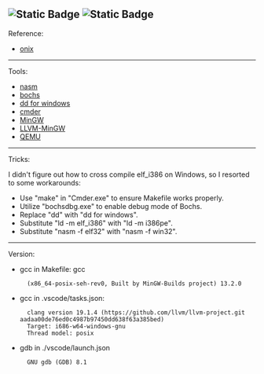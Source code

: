 ![Static Badge](https://img.shields.io/badge/license-N%2FA-red)
![Static Badge](https://img.shields.io/badge/Windows-True-purple)
---
Reference:

+ [onix](https://github.com/StevenBaby/onix)
---

Tools:
+ [nasm](https://www.nasm.us/)
+ [bochs](https://github.com/bochs-emu/Bochs/)
+ [dd for windows](http://www.chrysocome.net/dd)
+ [cmder](https://cmder.app/)
+ [MinGW](https://en.wikipedia.org/wiki/MinGW)
+ [LLVM-MinGW](https://github.com/mstorsjo/llvm-mingw)
+ [QEMU](https://www.qemu.org/)
---

Tricks:

 I didn't figure out how to cross compile elf_i386 on Windows, so I resorted to some workarounds:

+  Use "make" in "Cmder.exe" to ensure Makefile works properly.
+  Utilize "bochsdbg.exe" to enable debug mode of Bochs.
+  Replace "dd" with "dd for windows".
+  Substitute "ld -m elf_i386" with "ld -m i386pe".
+  Substitute "nasm -f elf32" with "nasm -f win32".
  
---
Version:

+ gcc in Makefile: gcc 

        (x86_64-posix-seh-rev0, Built by MinGW-Builds project) 13.2.0

+ gcc in .vscode/tasks.json:  

        clang version 19.1.4 (https://github.com/llvm/llvm-project.git aadaa00de76ed0c4987b97450dd638f63a385bed)
        Target: i686-w64-windows-gnu
        Thread model: posix

+ gdb in ./vscode/launch.json 

        GNU gdb (GDB) 8.1